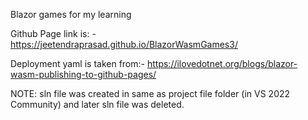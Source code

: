 Blazor games for my learning


Github Page link is: -
https://jeetendraprasad.github.io/BlazorWasmGames3/


Deployment yaml is taken from:-
https://ilovedotnet.org/blogs/blazor-wasm-publishing-to-github-pages/

NOTE: sln file was created in same as project file folder (in VS 2022 Community) and later sln file was deleted.